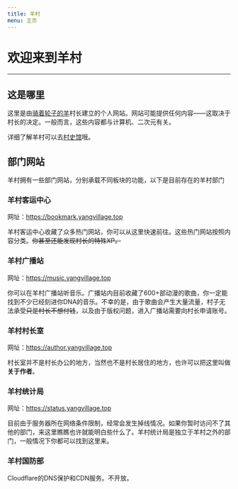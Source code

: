 ```yaml
---
title: 羊村
menu: 主页
---
```


# 欢迎来到羊村

---

## 这是哪里

这里是由[骑着轮子的羊][1]村长建立的个人网站。网站可能提供任何内容——这取决于村长的决定。一般而言，这些内容都与计算机、二次元有关。

[1]: https://author.yangvillage.top

详细了解羊村可以去[村史馆](../hist)哦。

## 部门网站

羊村拥有一些部门网站，分别承载不同板块的功能，以下是目前存在的羊村部门

### 羊村客运中心

网址：<https://bookmark.yangvillage.top>

羊村客运中心收藏了众多热门网站，你可以从这里快速前往。这些热门网站按照内容分类。~~你甚至还能发现村长的特殊XP。~~

### 羊村广播站

网址：<https://music.yangvillage.top>

你可以在羊村广播站听音乐。广播站内目前收藏了600+部动漫的歌曲，你一定能找到不少已经刻进你DNA的音乐。不幸的是，由于歌曲会产生大量流量，村子无法承受~~只是村长不想付钱~~，以及由于版权问题，进入广播站需要向村长申请账号。

### 羊村村长室

网址：<https://author.yangvillage.top>

村长室并不是村长办公的地方，当然也不是村长居住的地方，也许可以把这里叫做**关于作者**。

### 羊村统计局

网址：<https://status.yangvillage.top>

目前由于服务器所在网络条件限制，经常会发生掉线情况。如果你暂时访问不了其他的部门，来这里瞧瞧也许就能明白些什么了。羊村统计局是独立于羊村之外的部门，一般情况下你都可以找到这里来。

### 羊村国防部

Cloudflare的DNS保护和CDN服务。不开放。
